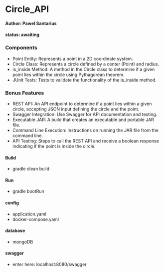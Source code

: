 # Circle_API
#### Author: Pawel Santarius
#### status: awaiting ####

### Components
- Point Entity: Represents a point in a 2D coordinate system.
- Circle Class: Represents a circle defined by a center (Point) and radius.
- is_inside Method: A method in the Circle class to determine if a given point lies within the circle using Pythagorean theorem.
- JUnit Tests: Tests to validate the functionality of the is_inside method.

### Bonus Features
- REST API: An API endpoint to determine if a point lies within a given circle, accepting JSON input defining the circle and the point.
- Swagger Integration: Use Swagger for API documentation and testing.
- Executable JAR: A build that creates an executable and portable JAR file.
- Command Line Execution: Instructions on running the JAR file from the command line.
- API Testing: Steps to call the REST API and receive a boolean response indicating if the point is inside the circle.


#### Build
- gradle clean build
#### Run
- gradle bootRun
#### config 
- application.yaml
- docker-compose.yaml
#### database
- mongoDB
#### swagger
- enter here: localhost:8080/swagger
